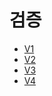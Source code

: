 # 검증
- [V1](https://github.com/genesis12345678/TIL/blob/main/Spring/springmvc_2/validation/v1/validation_v1.md)
- [V2](https://github.com/genesis12345678/TIL/blob/main/Spring/springmvc_2/validation/v2/validation_v2.md)
- [V3](https://github.com/genesis12345678/TIL/blob/main/Spring/springmvc_2/validation/v3/validation_v3.md)
- [V4](https://github.com/genesis12345678/TIL/blob/main/Spring/springmvc_2/validation/v4/validation_v4.md)
